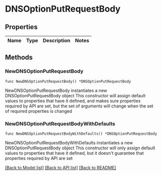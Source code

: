 # DNSOptionPutRequestBody

## Properties

Name | Type | Description | Notes
------------ | ------------- | ------------- | -------------

## Methods

### NewDNSOptionPutRequestBody

`func NewDNSOptionPutRequestBody() *DNSOptionPutRequestBody`

NewDNSOptionPutRequestBody instantiates a new DNSOptionPutRequestBody object
This constructor will assign default values to properties that have it defined,
and makes sure properties required by API are set, but the set of arguments
will change when the set of required properties is changed

### NewDNSOptionPutRequestBodyWithDefaults

`func NewDNSOptionPutRequestBodyWithDefaults() *DNSOptionPutRequestBody`

NewDNSOptionPutRequestBodyWithDefaults instantiates a new DNSOptionPutRequestBody object
This constructor will only assign default values to properties that have it defined,
but it doesn't guarantee that properties required by API are set


[[Back to Model list]](../README.md#documentation-for-models) [[Back to API list]](../README.md#documentation-for-api-endpoints) [[Back to README]](../README.md)


